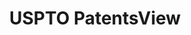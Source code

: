 ---
layout: default
bigquery: https://console.cloud.google.com/bigquery?p=patents-public-data&d=patentsview&page=dataset
citation: Attribution should be given to PatentsView for use, distribution, or derivative
  works.
code: https://github.com/CSSIP-AIR/PatentsView-Code-Snippets/
contributors: USPTO
cost: None
description: 'PatentsView includes US patent data including raw data (summaries, applications,
  pregrant applications), disambugations of inventors and assignees, and inventor
  gender estimates.  Also foreign priority data, # of figures and sheets, and government
  interest statements.'
documentation: https://patentsview.org/query/builder-faqs
last_edit: 04/06/2022, 15:47:12
location: https://patentsview.org/
maintained_by: USPTO
record_creation_timestamp: 12/2/2020 17:20:46
schema_fields:
- abstract
- inventor_id
- name_last
- symbol_position
- gi_statement
- reldocno
- _371_date
- field_title
- num_figures
- subsection_id
- ipc_class
- classification_data_source
- term_extension
- disamb_inventor_id_20200630
- sequence
- term_disclaimer
- application_id
- county_fips
- category
- disamb_assignee_id_20190312
- longitude
- city
- type
- subgroup
- country_transformed
- assignee_id
- doc_type
- length
- num_sheets
- organization
- state_fips
- designation
- disamb_assignee_id_20191231
- num_claims
- organization_id
- rawlocation_id
- date
- latlong
- rule_47
- mainclass_id
- subgroup_id
- name_first
- status
- applicant_type
- disamb_inventor_id_20190312
- section_id
- main_group
- disamb_assignee_id_20200630
- fname
- disamb_inventor_id_20190820
- disamb_inventor_id_20181127
- disamb_assignee_id_20191008
- county
- lapse_of_patent
- classification_value
- disamb_assignee_id_20200331
- id
- text
- disamb_inventor_id_20180528
- disamb_inventor_id_20171226
- role
- disamb_assignee_id_20181127
- disamb_inventor_id_20201229
- doctype
- latitude
- lname
- disamb_inventor_id_20170307
- deceased
- rawinventor_id
- kind
- rel_id
- disamb_inventor_id_20191008
- disamb_inventor_id_20200331
- series_code
- latin_name
- dependent
- disamb_inventor_id_20200929
- ipc_version_indicator
- patent_id
- f371_date
- contract_award_number
- lawyer_id
- disamb_inventor_id_20171003
- rawassignee_id
- subcategory_id
- _102_date
- relkind
- withdrawn
- disamb_assignee_id_20200929
- subclass
- disamb_assignee_id_20190820
- male
- field_id
- disamb_inventor_id_20170808
- term_grant
- uuid
- action_date
- location_id
- disamb_inventor_id_20191231
- group
- citation_id
- level_one
- sector_title
- f102_date
- category_id
- number
- group_id
- classification_level
- classification_status
- title
- state
- subclass_id
- attribution_status
- disclaimer_date
- num
- exemplary
- male_flag
- publication_number
- country
- name
- level_three
- filename
- section
- level_two
- variety
shortname: patentsview
tags:
- disambiguation
- United States
- gender
terms_of_use: Creative Commons Attribution 4.0 International License.
timeframe: 1963-1999
title: USPTO PatentsView
uuid: cf1780b1-e265-4e49-8d1d-83b9cfe0fd9a
---
